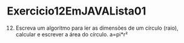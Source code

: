 # Exercicio12EmJAVALista01
12) Escreva um algoritmo para ler as dimensões de um círculo (raio), calcular e escrever a área do círculo. a=pi*r² 
